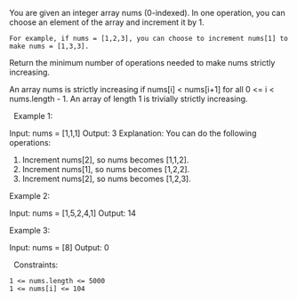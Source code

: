 You are given an integer array nums (0-indexed). In one operation, you can choose an element of the array and increment it by 1.


	For example, if nums = [1,2,3], you can choose to increment nums[1] to make nums = [1,3,3].


Return the minimum number of operations needed to make nums strictly increasing.

An array nums is strictly increasing if nums[i] < nums[i+1] for all 0 <= i < nums.length - 1. An array of length 1 is trivially strictly increasing.

 
Example 1:

Input: nums = [1,1,1]
Output: 3
Explanation: You can do the following operations:
1) Increment nums[2], so nums becomes [1,1,2].
2) Increment nums[1], so nums becomes [1,2,2].
3) Increment nums[2], so nums becomes [1,2,3].


Example 2:

Input: nums = [1,5,2,4,1]
Output: 14


Example 3:

Input: nums = [8]
Output: 0


 
Constraints:


	1 <= nums.length <= 5000
	1 <= nums[i] <= 104
